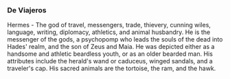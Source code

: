 ### De Viajeros ###

Hermes - The god of travel, messengers, trade, thievery, cunning wiles, language, writing, diplomacy, athletics, and animal husbandry. He is the messenger of the gods, a psychopomp who leads the souls of the dead into Hades' realm, and the son of Zeus and Maia. He was depicted either as a handsome and athletic beardless youth, or as an older bearded man. His attributes include the herald's wand or caduceus, winged sandals, and a traveler's cap. His sacred animals are the tortoise, the ram, and the hawk.